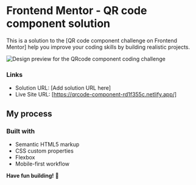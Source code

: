 # Frontend Mentor - QR code component solution

This is a solution to the [QR code component challenge on Frontend Mentor] help you improve your coding skills by building realistic projects. 

![Design preview for the QRcode component coding challenge](./design/preview.png)

### Links

- Solution URL: [Add solution URL here]
- Live Site URL: [https://qrcode-component-rd1f355c.netlify.app/]

## My process

### Built with

- Semantic HTML5 markup
- CSS custom properties
- Flexbox
- Mobile-first workflow

**Have fun building!** 🚀



